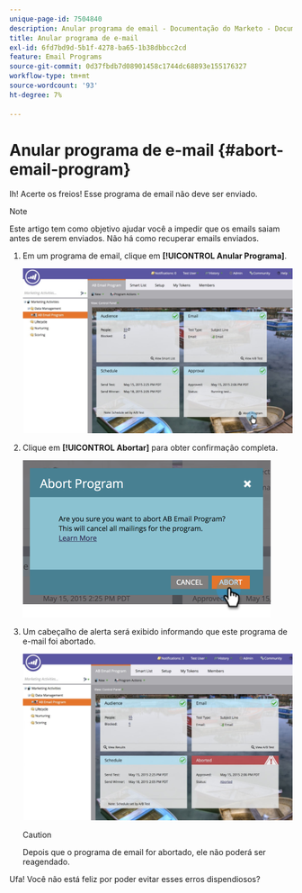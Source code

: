 ```yaml
---
unique-page-id: 7504840
description: Anular programa de email - Documentação do Marketo - Documentação do produto
title: Anular programa de e-mail
exl-id: 6fd7bd9d-5b1f-4278-ba65-1b38dbbcc2cd
feature: Email Programs
source-git-commit: 0d37fbdb7d08901458c1744dc68893e155176327
workflow-type: tm+mt
source-wordcount: '93'
ht-degree: 7%

---
```


# Anular programa de e-mail {#abort-email-program}

Ih! Acerte os freios! Esse programa de email não deve ser enviado.

>[!NOTE]
>
>Este artigo tem como objetivo ajudar você a impedir que os emails saiam antes de serem enviados. Não há como recuperar emails enviados.

1. Em um programa de email, clique em **[!UICONTROL Anular Programa]**.

   ![](assets/dashboardleads.jpg)

1. Clique em **[!UICONTROL Abortar]** para obter confirmação completa.

   ![](assets/image2015-5-20-15-3a24-3a35.png)

1. Um cabeçalho de alerta será exibido informando que este programa de e-mail foi abortado.

   ![](assets/dashboardleadchange2.jpg)

   >[!CAUTION]
   >
   >Depois que o programa de email for abortado, ele não poderá ser reagendado.

Ufa! Você não está feliz por poder evitar esses erros dispendiosos?
